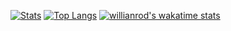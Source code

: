 [![Stats](https://github-readme-stats.vercel.app/api?username=inutwp&theme=merko&show_icons=true&line_height=27)](https://github.com/inutwp/index)
[![Top Langs](https://github-readme-stats.vercel.app/api/top-langs/?username=inutwp&hide=blade,html&theme=merko)](https://github.com/inutwp/index)
[![willianrod's wakatime stats](https://github-readme-stats.vercel.app/api/wakatime?username=inutwp)](https://github.com/inutwp)

